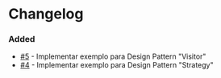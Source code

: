 # Changelog

### Added
* [#5](https://github.com/gustavoreino/padroes-de-projeto/issues/5) - Implementar exemplo para Design Pattern "Visitor"
* [#4](https://github.com/gustavoreino/padroes-de-projeto/issues/4) - Implementar exemplo para Design Pattern "Strategy"